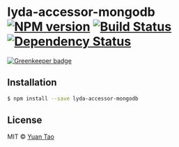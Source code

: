 # lyda-accessor-mongodb [![NPM version][npm-image]][npm-url] [![Build Status][travis-image]][travis-url] [![Dependency Status][daviddm-image]][daviddm-url]

[![Greenkeeper badge](https://badges.greenkeeper.io/taoyuan/lyda-accessor-mongodb.svg)](https://greenkeeper.io/)

> 

## Installation

```sh
$ npm install --save lyda-accessor-mongodb
```

## License

MIT © [Yuan Tao]()


[npm-image]: https://badge.fury.io/js/lyda-accessor-mongodb.svg
[npm-url]: https://npmjs.org/package/lyda-accessor-mongodb
[travis-image]: https://travis-ci.org/taoyuan/lyda-accessor-mongodb.svg?branch=master
[travis-url]: https://travis-ci.org/taoyuan/lyda-accessor-mongodb
[daviddm-image]: https://david-dm.org/taoyuan/lyda-accessor-mongodb.svg?theme=shields.io
[daviddm-url]: https://david-dm.org/taoyuan/lyda-accessor-mongodb
